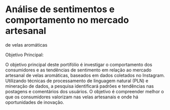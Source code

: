 # Análise de sentimentos e comportamento no mercado artesanal 
de velas aromáticas

Objetivo Principal:

O objetivo principal deste portifólio é investigar o 
comportamento dos consumidores e as tendências de sentimento em relação 
ao mercado artesanal de velas aromáticas, baseados em dados coletados no Instagram. 
Utilizando técnicas de processamento de linguagem natural (PLN) e 
mineração de dados, a pesquisa identificará padrões e tendências nas 
postagens e comentários dos usuários. O objetivo é compreender melhor o 
que os consumidores valorizam nas velas artesanais e onde há oportunidades 
de inovação.
